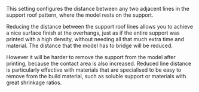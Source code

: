This setting configures the distance between any two adjacent lines in the support roof pattern, where the model rests on the support.

Reducing the distance between the support roof lines allows you to achieve a nice surface finish at the overhangs, just as if the entire support was printed with a high density, without needing all that much extra time and material. The distance that the model has to bridge will be reduced.

However it will be harder to remove the support from the model after printing, because the contact area is also increased. Reduced line distance is particularly effective with materials that are specialised to be easy to remove from the build material, such as soluble support or materials with great shrinkage ratios.